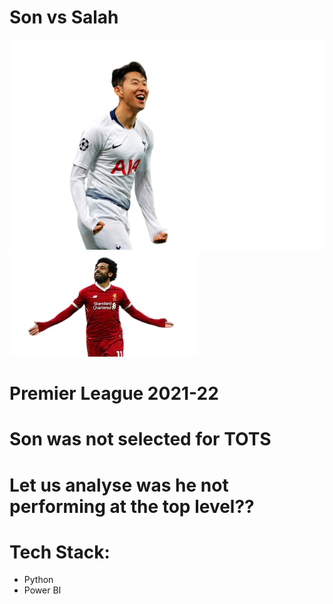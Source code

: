 # Son vs Salah

<img src="./images/son%20(1).png" >
<img src="./images/salah%20(1).png" >


# Premier League 2021-22


# Son was not selected for TOTS

# Let us analyse was he not performing at the top level??



# Tech Stack:
- Python
- Power BI
